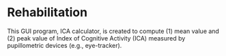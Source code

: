 # Rehabilitation

This GUI program, ICA calculator, is created to compute (1) mean value and (2) peak value of Index of Cognitive Activity (ICA) measured by pupillometric devices (e.g., eye-tracker).
